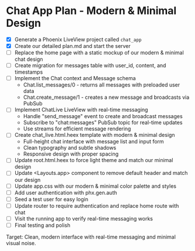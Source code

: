# Chat App Plan - Modern & Minimal Design

- [x] Generate a Phoenix LiveView project called `chat_app`
- [x] Create our detailed plan.md and start the server
- [ ] Replace the home page with a static mockup of our modern & minimal chat design
- [ ] Create migration for messages table with user_id, content, and timestamps
- [ ] Implement the Chat context and Message schema
  - Chat.list_messages/0 - returns all messages with preloaded user data
  - Chat.create_message/1 - creates a new message and broadcasts via PubSub
- [ ] Implement ChatLive LiveView with real-time messaging
  - Handle "send_message" event to create and broadcast messages
  - Subscribe to "chat:messages" PubSub topic for real-time updates
  - Use streams for efficient message rendering
- [ ] Create chat_live.html.heex template with modern & minimal design
  - Full-height chat interface with message list and input form
  - Clean typography and subtle shadows
  - Responsive design with proper spacing
- [ ] Update root.html.heex to force light theme and match our minimal design
- [ ] Update <Layouts.app> component to remove default header and match our design
- [ ] Update app.css with our modern & minimal color palette and styles
- [ ] Add user authentication with phx.gen.auth
- [ ] Seed a test user for easy login
- [ ] Update router to require authentication and replace home route with chat
- [ ] Visit the running app to verify real-time messaging works
- [ ] Final testing and polish

Target: Clean, modern interface with real-time messaging and minimal visual noise.

